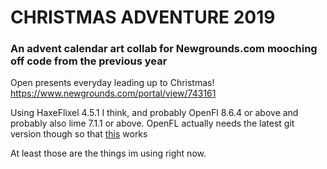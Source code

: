 # CHRISTMAS ADVENTURE 2019
### An advent calendar art collab for Newgrounds.com mooching off code from the previous year

Open presents everyday leading up to Christmas! https://www.newgrounds.com/portal/view/743161


Using HaxeFlixel 4.5.1 I think, and probably OpenFl 8.6.4 or above and probably also lime 7.1.1 or above. OpenFL actually needs the latest git version though so that [this](https://github.com/openfl/openfl/pull/2097) works

At least those are the things im using right now.
